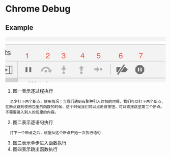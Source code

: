# Chrome Debug #
## Example ##
![](./icon.png)  
1. 图一表示逐过程执行
```
  至少打下两个断点，使用情况：当我们遇到有那种引入的包的时候，我们可以打下两个断点，在断点跳到使用包里的函数的时候，这个时候我们可以点击该按钮，可以直接跳至第二个断点。不需要进入别人的包里的内容。
 ```
2. 图二表示逐语句执行
```
  打下一个断点之后，根据从这个断点开始一次执行语句
```
3. 图三表示单步进入函数执行
4. 图四表示跳出函数执行
